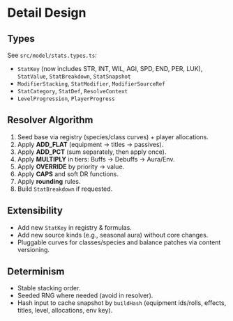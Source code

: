 # Detail Design

## Types
See `src/model/stats.types.ts`:
- `StatKey` (now includes STR, INT, WIL, AGI, SPD, END, PER, LUK), `StatValue`, `StatBreakdown`, `StatSnapshot`
- `ModifierStacking`, `StatModifier`, `ModifierSourceRef`
- `StatCategory`, `StatDef`, `ResolveContext`
- `LevelProgression`, `PlayerProgress`

## Resolver Algorithm
1) Seed base via registry (species/class curves) + player allocations.  
2) Apply **ADD_FLAT** (equipment → titles → passives).  
3) Apply **ADD_PCT** (sum separately, then apply once).  
4) Apply **MULTIPLY** in tiers: Buffs → Debuffs → Aura/Env.  
5) Apply **OVERRIDE** by priority → value.  
6) Apply **CAPS** and soft DR functions.  
7) Apply **rounding** rules.  
8) Build `StatBreakdown` if requested.

## Extensibility
- Add new `StatKey` in registry & formulas.
- Add new source kinds (e.g., seasonal aura) without core changes.
- Pluggable curves for classes/species and balance patches via content versioning.

## Determinism
- Stable stacking order.
- Seeded RNG where needed (avoid in resolver).
- Hash input to cache snapshot by `buildHash` (equipment ids/rolls, effects, titles, level, allocations, env key).
